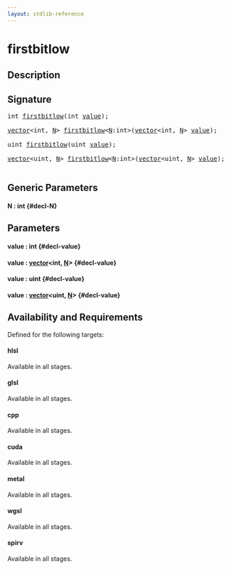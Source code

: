 ```yaml
---
layout: stdlib-reference
---
```


# firstbitlow

## Description





## Signature 

<pre>
<span class="code_keyword">int</span> <a href="/stdlib-reference/global-decls/firstbitlow">firstbitlow</a>(<span class="code_keyword">int</span> <a href="/stdlib-reference/global-decls/firstbitlow#decl-value" class="code_param">value</a>);

<a href="/stdlib-reference/types/vector/index">vector</a>&lt;<span class="code_keyword">int</span>, <a href="/stdlib-reference/types/vector/index#decl-N" class="code_var">N</a>&gt; <a href="/stdlib-reference/global-decls/firstbitlow">firstbitlow</a>&lt;<a href="/stdlib-reference/global-decls/firstbitlow#decl-N" class="code_var">N</a>:<span class="code_keyword">int</span>&gt;(<a href="/stdlib-reference/types/vector/index">vector</a>&lt;<span class="code_keyword">int</span>, <a href="/stdlib-reference/types/vector/index#decl-N" class="code_var">N</a>&gt; <a href="/stdlib-reference/global-decls/firstbitlow#decl-value" class="code_param">value</a>);

<span class="code_keyword">uint</span> <a href="/stdlib-reference/global-decls/firstbitlow">firstbitlow</a>(<span class="code_keyword">uint</span> <a href="/stdlib-reference/global-decls/firstbitlow#decl-value" class="code_param">value</a>);

<a href="/stdlib-reference/types/vector/index">vector</a>&lt;<span class="code_keyword">uint</span>, <a href="/stdlib-reference/types/vector/index#decl-N" class="code_var">N</a>&gt; <a href="/stdlib-reference/global-decls/firstbitlow">firstbitlow</a>&lt;<a href="/stdlib-reference/global-decls/firstbitlow#decl-N" class="code_var">N</a>:<span class="code_keyword">int</span>&gt;(<a href="/stdlib-reference/types/vector/index">vector</a>&lt;<span class="code_keyword">uint</span>, <a href="/stdlib-reference/types/vector/index#decl-N" class="code_var">N</a>&gt; <a href="/stdlib-reference/global-decls/firstbitlow#decl-value" class="code_param">value</a>);

</pre>

## Generic Parameters

#### N  : int {#decl-N}

## Parameters

#### value  : int {#decl-value}
#### value  : [vector](/stdlib-reference/types/vector/index)\<int, [N](/stdlib-reference/types/vector/index#decl-N)\> {#decl-value}
#### value  : uint {#decl-value}
#### value  : [vector](/stdlib-reference/types/vector/index)\<uint, [N](/stdlib-reference/types/vector/index#decl-N)\> {#decl-value}

## Availability and Requirements

Defined for the following targets:

#### hlsl
Available in all stages.

#### glsl
Available in all stages.

#### cpp
Available in all stages.

#### cuda
Available in all stages.

#### metal
Available in all stages.

#### wgsl
Available in all stages.

#### spirv
Available in all stages.



